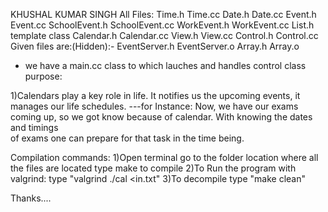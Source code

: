 KHUSHAL KUMAR SINGH
All Files:
    Time.h          Time.cc
    Date.h          Date.cc
    Event.h         Event.cc
    SchoolEvent.h   SchoolEvent.cc
    WorkEvent.h     WorkEvent.cc
    List.h          template class
    Calendar.h      Calendar.cc
    View.h          View.cc
    Control.h       Control.cc
    Given files are:(Hidden):- EventServer.h EventServer.o Array.h Array.o
-   we have a main.cc class to which lauches and handles control class
purpose:

1)Calendars play a key role in life. It notifies us the upcoming events, it manages our life schedules.
---for Instance: Now, we have our exams coming up, so we got know because of calendar. With knowing the dates and timings\
of exams one can prepare for that task in the time being.

Compilation commands:
1)Open terminal go to the folder location where all the files are located type make to compile
2)To Run the program with valgrind: type "valgrind ./cal <in.txt"
3)To decompile type "make clean"

Thanks....
